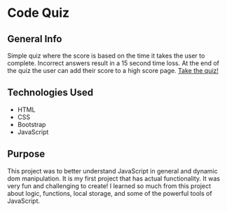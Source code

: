 # Code Quiz


## General Info 

 Simple quiz where the score is based on the time it takes the user to complete. Incorrect answers result in a 15 second time loss. At the end of the quiz the user can add their score to a high score page. 
[Take the quiz!](https://natashacwolfe.github.io/codeQuiz/ "codeQuiz")


## Technologies Used

* HTML
* CSS
* Bootstrap
* JavaScript


## Purpose

 This project was to better understand JavaScript in general and dynamic dom manipulation. It is my first project that has actual functionality. It was very fun and challenging to create! I learned so much from this project about logic, functions, local storage, and some of the powerful tools of JavaScript.